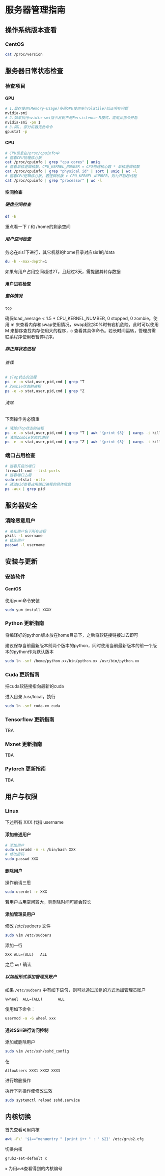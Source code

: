 # 服务器管理指南

## 操作系统版本查看

### CentOS

```bash
cat /proc/version
```

## 服务器日常状态检查

### 检查项目

#### GPU

```bash
# 1.显存使用(Memory-Usage)多而GPU使用率(Volatile)低证明有问题
nvidia-smi
# 2.如果执行nvidia-smi指令发现不是Persistence-M模式，需用此指令开启
nvidia-smi -pm 1
# 3.同1，部分机器无此命令
gpustat -p
```

#### CPU

```bash
# CPU信息在/proc/cpuinfo中
# 查看CPU物理核心数
cat /proc/cpuinfo | grep "cpu cores" | uniq
# 查看单核逻辑核数，CPU_KERNEL_NUMBER = CPU物理核心数 * 单核逻辑核数
cat /proc/cpuinfo | grep "physical id" | sort | uniq | wc -l
# 查看CPU逻辑核心数，若逻辑核数 > CPU_KERNEL_NUMBER，则为开启超线程
cat /proc/cpuinfo | grep "processor" | wc -l
```

#### 空间检查

##### 硬盘空间检查

```bash
df -h
```

重点看一下 / 和 /home的剩余空间

##### 用户空间检查

务必在sis1下进行，其它机器的home目录对应sis1的/data

```bash
du -h --max-depth=1 
```

如果有用户占用空间超过2T，且超过3天，需提醒其转存数据

#### 用户进程检查

##### 整体情况

```bash
top
```

确保load_average < 1.5 * CPU_KERNEL_NUMBER, 0 stopped, 0 zombie。使用 m 来查看内存和swap使用情况，swap超过80%时有宕机危险，此时可以使用 M 来排序查找内存使用大的程序，c 查看其具体命令。若长时间运转，管理员需联系程序使用者暂停程序。

##### 非正常状态进程

###### 查找

```bash
# sTop状态的进程
ps -e -o stat,user,pid,cmd | grep ^T
# Zombie状态的进程
ps -e -o stat,user,pid,cmd | grep ^Z
```

###### 清除

下面操作务必慎重

```bash
# 清除sTop状态的进程
ps -e -o stat,user,pid,cmd | grep ^T | awk '{print $3}' | xargs -i kill -9 {}
# 清除Zombie状态的进程
ps -e -o stat,user,pid,cmd | grep ^Z | awk '{print $3}' | xargs -i kill -9 {}
```

### 端口占用检查

```bash
# 查看开启的端口
firewall-cmd --list-ports
# 查看端口占用
sudo netstat -ntlp
# 通过pid查看占用端口进程的具体信息
ps -aux | grep pid
```

## 服务器安全

### 清除恶意用户

```bash
# 杀死用户名下所有进程
pkill -t username
# 锁定用户
passwd -l username
```

## 安装与更新

### 安装软件

#### CentOS

使用yum命令安装

```bash
sudo yum install XXXX
```

### Python 更新指南

将编译好的python版本放在home目录下，之后将软链接链接过去即可

建议保存当前最新版本前两个版本的python，同时使用当前最新版本的前一个版本的python作为默认版本

```bash
sudo ln -snf /home/python.xx/bin/python.xx /usr/bin/python.xx
```

### Cuda 更新指南

把cuda软链接指向最新的cuda

进入目录 /usr/local，执行

```bash
sudo ln -snf cuda.xx cuda 
```

### Tensorflow 更新指南

TBA

### Mxnet 更新指南

TBA

### Pytorch 更新指南

TBA

## 用户与权限

### Linux

下述所有 XXX 代指 username

#### 添加普通用户

```bash
# 添加用户
sudo useradd -m -s /bin/bash XXX
# 修改密码
sudo passwd XXX
```

#### 删除用户

操作前请三思

```bash
sudo userdel -r XXX
```

若用户占用空间较大，则删除时间可能会较长

#### 添加管理员用户

修改 /etc/sudoers 文件

```bash
sudo vim /etc/sudoers
```

添加一行

```
XXX	ALL=(ALL)	ALL
```

之后 `wq!` 确认

##### 以加组形式添加管理员账户
如果 `/etc/sudoers` 中有如下语句，则可以通过加组的方式添加管理员账户
```
%wheel  ALL=(ALL)       ALL
```
使用如下命令：
```bash
usermod -a -G wheel xxx
```

#### 通过SSH进行访问控制

添加或删除用户

```bash
sudo vim /etc/ssh/sshd_config
```

在

```
AllowUsers XXX1 XXX2 XXX3
```

进行增删操作

执行下列操作使修改生效

```bash
sudo systemctl reload sshd.service
```

## 内核切换
首先查看可用内核
```bash
awk -F\' '$1=="menuentry " {print i++ " : " $2}' /etc/grub2.cfg
```
切换内核
```bash
grub2-set-default x
```
`x` 为用`awk`查看得到的内核编号
